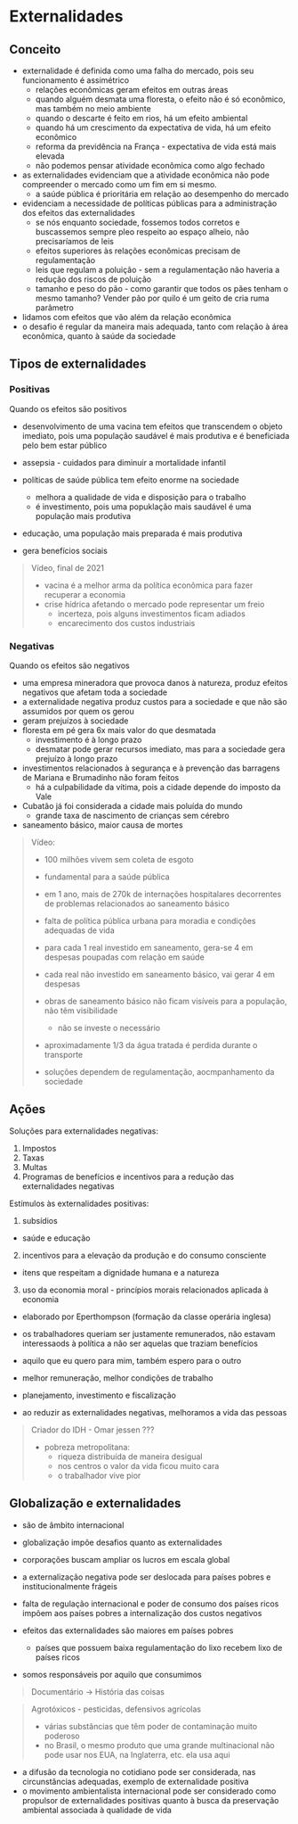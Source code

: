 # Externalidades

## Conceito
- externalidade é definida como uma falha do mercado, pois seu funcionamento é assimétrico
  - relações econômicas geram efeitos em outras áreas
  - quando alguém desmata uma floresta, o efeito não é só econômico, mas também no meio ambiente
  - quando o descarte é feito em rios, há um efeito ambiental
  - quando há um crescimento da expectativa de vida, há um efeito econômico
  - reforma da previdência na França - expectativa de vida está mais elevada
  - não podemos pensar atividade econômica como algo fechado
- as externalidades evidenciam que a atividade econômica não pode compreender o mercado como um fim em si mesmo.
  - a saúde pública é prioritária em relação ao desempenho do mercado
- evidenciam a necessidade de políticas públicas para a administração dos efeitos das externalidades
  - se nós enquanto sociedade, fossemos todos corretos e buscassemos sempre pleo respeito ao espaço alheio, não precisaríamos de leis
  - efeitos superiores às relações econômicas precisam de regulamentação
  - leis que regulam a poluição - sem a regulamentação não haveria a redução dos riscos de poluição
  - tamanho e peso do pão - como garantir que todos os pães tenham o mesmo tamanho? Vender pão por quilo é um geito de cria ruma parâmetro
- lidamos com efeitos que vão além da relação econômica
- o desafio é regular da maneira mais adequada, tanto com relação à área econômica, quanto à saúde da sociedade



## Tipos de externalidades
### Positivas
Quando os efeitos são positivos
- desenvolvimento de uma vacina tem efeitos que transcendem o objeto imediato, pois uma população saudável é mais produtiva e é beneficiada pelo bem estar público
- assepsia - cuidados para diminuir a mortalidade infantil
- políticas de saúde pública tem efeito enorme na sociedade
  - melhora a qualidade de vida e disposição para o trabalho
  - é investimento, pois uma popuklação mais saudável é uma população mais produtiva
- educação, uma população mais preparada é mais produtiva


- gera benefícios sociais

> Vídeo, final de 2021
> - vacina é a melhor arma da política econômica para fazer recuperar a economia
> - crise hídrica afetando o mercado pode representar um freio
>   - incerteza, pois alguns investimentos ficam adiados
>   - encarecimento dos custos industriais


### Negativas
Quando os efeitos são negativos
- uma empresa mineradora que provoca danos à natureza, produz efeitos negativos que afetam toda a sociedade
- a externalidade negativa produz custos para a sociedade e que não são assumidos por quem os gerou
- geram prejuízos à sociedade
- floresta em pé gera 6x mais valor do que desmatada
  - investimento é à longo prazo
  - desmatar pode gerar recursos imediato, mas para a sociedade gera prejuízo à longo prazo
- investimentos relacionados à segurança e à prevenção das barragens de Mariana e Brumadinho não foram feitos
  - há a culpabilidade da vítima, pois a cidade depende do imposto da Vale
- Cubatão já foi considerada a cidade mais poluída do mundo
  - grande taxa de nascimento de crianças sem cérebro
- saneamento básico, maior causa de mortes

> Vídeo:
> - 100 milhões vivem sem coleta de esgoto
> - fundamental para a saúde pública
> - em 1 ano, mais de 270k de internações hospitalares decorrentes de problemas relacionados ao saneamento básico
> 
> 
> - falta de política pública urbana para moradia e condições adequadas de vida
> - para cada 1 real investido em saneamento, gera-se 4 em despesas poupadas com relação em saúde
> - cada real não investido em saneamento básico, vai gerar 4 em despesas
> - obras de saneamento básico não ficam visíveis para a população, não têm visibilidade
>   - não se investe o necessário
> - aproximadamente 1/3 da água tratada é perdida durante o transporte
> - soluções dependem de regulamentação, aocmpanhamento da sociedade


## Ações
Soluções para externalidades negativas:
1. Impostos
2. Taxas
3. Multas
4. Programas de benefícios e incentivos para a redução das externalidades negativas

Estímulos às externalidades positivas:
1. subsídios
  - saúde e educação
2. incentivos para a elevação da produção e do consumo consciente
  - itens que respeitam a dignidade humana e a natureza
3. uso da economia moral - princípios morais relacionados aplicada à economia
  - elaborado por Eperthompson (formação da classe operária inglesa)
  - os trabalhadores queriam ser justamente remunerados, não estavam interessaods à política a não ser aquelas que traziam benefícios
  - aquilo que eu quero para mim, também espero para o outro
  - melhor remuneração, melhor condições de trabalho


- planejamento, investimento e fiscalização
- ao reduzir as externalidades negativas, melhoramos a vida das pessoas

> Criador do IDH - Omar jessen ???
> 
> 
> - pobreza metropolitana:
>   - riqueza distribuída de maneira desigual
>   - nos centros o valor da vida ficou muito cara
>   - o trabalhador vive pior


## Globalização e externalidades
- são de âmbito internacional
- globalização impõe desafios quanto as externalidades
- corporações buscam ampliar os lucros em escala global
- a externalização negativa pode ser deslocada para países pobres e institucionalmente frágeis
- falta de regulação internacional e poder de consumo dos países ricos impõem aos países pobres a internalização dos custos negativos


- efeitos das externalidades são maiores em países pobres
  - países que possuem baixa regulamentação do lixo recebem lixo de países ricos
- somos responsáveis por aquilo que consumimos
  
> Documentário -> História das coisas

> Agrotóxicos - pesticidas, defensivos agrícolas
> - várias substâncias que têm poder de contaminação muito poderoso
> - no Brasil, o mesmo produto que uma grande multinacional não pode usar nos EUA, na Inglaterra, etc. ela usa aqui


- a difusão da tecnologia no cotidiano pode ser considerada, nas circunstâncias adequadas, exemplo de externalidade positiva
- o movimento ambientalista internacional pode ser considerado como propulsor de externalidades positivas quanto à busca da preservação ambiental associada à qualidade de vida